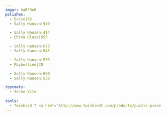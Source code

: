 ```yaml
---
imgur: haRFDe0
polishes:
  - Essie|92
  - Sally Hansen|530

  - Sally Hansen|414
  - China Glaze|653

  - Sally Hansen|673
  - Sally Hansen|545

  - Sally Hansen|530
  - Maybelline|20

  - Sally Hansen|660
  - Sally Hansen|550

topcoats:
  - Seche Vite
  
tools:
  - Twinkled T <a href='http://www.twinkledt.com/products/puzzle-piece-vinyls'>Puzzle Piece Vinyls</a>
---
```

